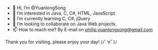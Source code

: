- 👋 Hi, I’m @YuanlongSong
- 👀 I’m interested in Java, C, C#, HTML, JavaScript
- 🌱 I’m currently learning C, C#, jQuery 
- 💞️ I’m looking to collaborate on Java Web projects.
- 📫 How to reach me? By E-mail on philip.yuanlongsong@gmail.com

Thank you for visiting, please enjoy your day! (ﾉﾟ∀ﾟ)ﾉ 
<!---
YuanlongSong/YuanlongSong is a ✨ special ✨ repository because its `README.md` (this file) appears on your GitHub profile.
You can click the Preview link to take a look at your changes.
--->
